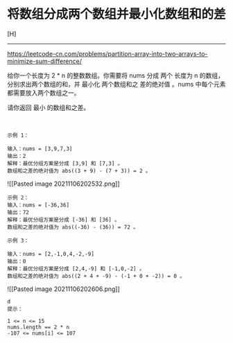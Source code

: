 # 将数组分成两个数组并最小化数组和的差

[H]  

---

https://leetcode-cn.com/problems/partition-array-into-two-arrays-to-minimize-sum-difference/

给你一个长度为 2 * n 的整数数组。你需要将 nums 分成 两个 长度为 n 的数组，分别求出两个数组的和，并 最小化 两个数组和之 差的绝对值 。nums 中每个元素都需要放入两个数组之一。

请你返回 最小 的数组和之差。

 
```
示例 1：

输入：nums = [3,9,7,3]
输出：2
解释：最优分组方案是分成 [3,9] 和 [7,3] 。
数组和之差的绝对值为 abs((3 + 9) - (7 + 3)) = 2 。

```
![[Pasted image 20211106202532.png]]

```
示例 2：
输入：nums = [-36,36]
输出：72
解释：最优分组方案是分成 [-36] 和 [36] 。
数组和之差的绝对值为 abs((-36) - (36)) = 72 。

示例 3：

输入：nums = [2,-1,0,4,-2,-9]
输出：0
解释：最优分组方案是分成 [2,4,-9] 和 [-1,0,-2] 。
数组和之差的绝对值为 abs((2 + 4 + -9) - (-1 + 0 + -2)) = 0 。
```
![[Pasted image 20211106202606.png]]
```
d
提示：

1 <= n <= 15
nums.length == 2 * n
-107 <= nums[i] <= 107
```